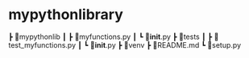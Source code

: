 # mypythonlibrary
┣ 📂mypythonlib
 ┃ ┣ 📜myfunctions.py
 ┃ ┗ 📜__init__.py
 ┣ 📂tests
 ┃ ┣ 📜test_myfunctions.py
 ┃ ┗ 📜__init__.py
 ┣ 📂venv
 ┣ 📜README.md
 ┗ 📜setup.py